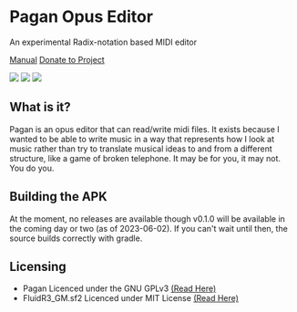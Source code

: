 # Pagan Opus Editor
An experimental Radix-notation based MIDI editor

[Manual](/manual/pagan)
[Donate to Project](https://www.buymeacoffee.com/qfsmith)

<img src="https://burnsomni.net/content/screenshots/pagan/2.png"/>
<img src="https://burnsomni.net/content/screenshots/pagan/3.png"/>
<img src="https://burnsomni.net/content/screenshots/pagan/4.png"/>

## What is it?
Pagan is an opus editor that can read/write midi files. It exists because I wanted to be able to write music in a way that represents how I look at music rather than try to translate musical ideas to and from a different structure, like a game of broken telephone.
It may be for you, it may not. You do you.

## Building the APK
At the moment, no releases are available though v0.1.0 will be available in the coming day or two (as of 2023-06-02). If you can't wait until then, the source builds correctly with gradle.


## Licensing
- Pagan Licenced under the GNU GPLv3 [(Read Here)](https://burnsomni.net/git/pagan?branch=master&path=LICENSE)
- FluidR3_GM.sf2 Licenced under MIT License [(Read Here)](https://burnsomni.net/content/SFLicense.txt)
